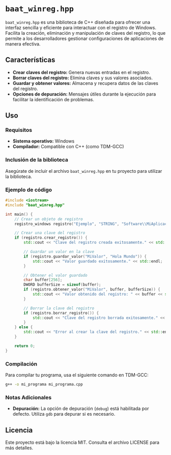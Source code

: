 # `baat_winreg.hpp`

`baat_winreg.hpp` es una biblioteca de C++ diseñada para ofrecer una interfaz sencilla y eficiente para interactuar con el registro de Windows. Facilita la creación, eliminación y manipulación de claves del registro, lo que permite a los desarrolladores gestionar configuraciones de aplicaciones de manera efectiva.

## Características

- **Crear claves del registro:** Genera nuevas entradas en el registro.
- **Borrar claves del registro:** Elimina claves y sus valores asociados.
- **Guardar y obtener valores:** Almacena y recupera datos de las claves del registro.
- **Opciones de depuración:** Mensajes útiles durante la ejecución para facilitar la identificación de problemas.

## Uso

### Requisitos

- **Sistema operativo:** Windows
- **Compilador:** Compatible con C++ (como TDM-GCC)

### Inclusión de la biblioteca

Asegúrate de incluir el archivo `baat_winreg.hpp` en tu proyecto para utilizar la biblioteca.

### Ejemplo de código

```cpp
#include <iostream>
#include "baat_winreg.hpp"

int main() {
    // Crear un objeto de registro
    registro_windows registro("Ejemplo", "STRING", "Software\\MiAplicacion", true);

    // Crear una clave del registro
    if (registro.crear_registro()) {
        std::cout << "Clave del registro creada exitosamente." << std::endl;

        // Guardar un valor en la clave
        if (registro.guardar_valor("MiValor", "Hola Mundo")) {
            std::cout << "Valor guardado exitosamente." << std::endl;
        }

        // Obtener el valor guardado
        char buffer[256];
        DWORD bufferSize = sizeof(buffer);
        if (registro.obtener_valor("MiValor", buffer, bufferSize)) {
            std::cout << "Valor obtenido del registro: " << buffer << std::endl;
        }

        // Borrar la clave del registro
        if (registro.borrar_registro()) {
            std::cout << "Clave del registro borrada exitosamente." << std::endl;
        }
    } else {
        std::cout << "Error al crear la clave del registro." << std::endl;
    }

    return 0;
}
```

### Compilación

Para compilar tu programa, usa el siguiente comando en TDM-GCC:

```bash
g++ -o mi_programa mi_programa.cpp
```

### Notas Adicionales
- **Depuración:** La opción de depuración (`debug`) está habilitada por defecto. Utiliza `gdb` para depurar si es necesario.

## Licencia

Este proyecto está bajo la licencia MIT. Consulta el archivo LICENSE para más detalles.
